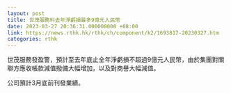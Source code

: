 ```yaml
---
layout: post
title: 世茂服務料去年淨虧損最多9億元人民幣
date: 2023-03-27 20:36:31.000000000 +08:00
link: https://news.rthk.hk/rthk/ch/component/k2/1693817-20230327.htm
categories: rthk
---
```


世茂服務發盈警，預計至去年底止全年淨虧損不超過9億元人民幣，由於集團對關聯方應收帳款減值撥備大幅增加，以及對商譽大幅減值。

公司預計3月底前刊發業績。
